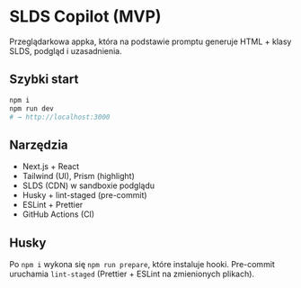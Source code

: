 # SLDS Copilot (MVP)

Przeglądarkowa appka, która na podstawie promptu generuje HTML + klasy SLDS, podgląd i uzasadnienia.

## Szybki start
```bash
npm i
npm run dev
# → http://localhost:3000
```

## Narzędzia
- Next.js + React
- Tailwind (UI), Prism (highlight)
- SLDS (CDN) w sandboxie podglądu
- Husky + lint-staged (pre-commit)
- ESLint + Prettier
- GitHub Actions (CI)

## Husky
Po `npm i` wykona się `npm run prepare`, które instaluje hooki.
Pre-commit uruchamia `lint-staged` (Prettier + ESLint na zmienionych plikach).
